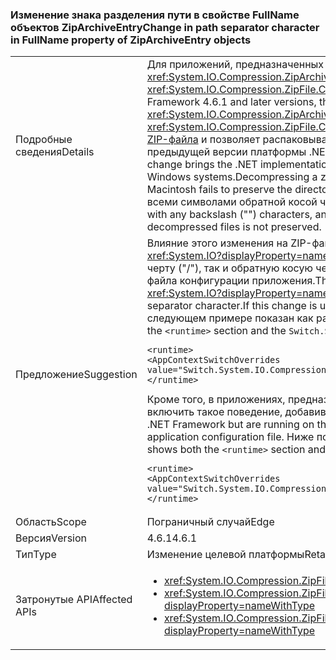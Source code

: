 ### <a name="change-in-path-separator-character-in-fullname-property-of-ziparchiveentry-objects"></a><span data-ttu-id="dd1c1-101">Изменение знака разделения пути в свойстве FullName объектов ZipArchiveEntry</span><span class="sxs-lookup"><span data-stu-id="dd1c1-101">Change in path separator character in FullName property of ZipArchiveEntry objects</span></span>

|   |   |
|---|---|
|<span data-ttu-id="dd1c1-102">Подробные сведения</span><span class="sxs-lookup"><span data-stu-id="dd1c1-102">Details</span></span>|<span data-ttu-id="dd1c1-103">Для приложений, предназначенных для .NET Framework 4.6.1 и более поздних версий, в качестве знака разделения пути в свойстве <xref:System.IO.Compression.ZipArchiveEntry.FullName> объектов <xref:System.IO.Compression.ZipArchiveEntry>, созданных перегрузками метода <xref:System.IO.Compression.ZipFile.CreateFromDirectory%2A>, вместо обратной косой черты (&quot;&quot;) используется символ косой черты (&quot;/&quot;).</span><span class="sxs-lookup"><span data-stu-id="dd1c1-103">For apps that target the .NET Framework 4.6.1 and later versions, the path separator character has changed from a backslash (&quot;&quot;) to a forward slash (&quot;/&quot;) in the <xref:System.IO.Compression.ZipArchiveEntry.FullName> property of <xref:System.IO.Compression.ZipArchiveEntry>  objects created by overloads of the <xref:System.IO.Compression.ZipFile.CreateFromDirectory%2A> method.</span></span> <span data-ttu-id="dd1c1-104">Изменение обеспечивает соответствие реализации .NET разделу 4.4.17.1 [спецификации формата ZIP-файла](https://pkware.cachefly.net/webdocs/casestudies/APPNOTE.TXT) и позволяет распаковывать ZIP-архивы в системах, отличных от Windows. При распаковке ZIP-файла, созданного приложением, предназначенным для предыдущей версии платформы .NET Framework, в операционных системах, отличных от Windows, таких как Macintosh, не удается сохранить структуру каталогов.</span><span class="sxs-lookup"><span data-stu-id="dd1c1-104">The change brings the .NET implementation into conformity with section 4.4.17.1 of the [.ZIP File Format Specification](https://pkware.cachefly.net/webdocs/casestudies/APPNOTE.TXT) and allows .ZIP archives to be decompressed on non-Windows systems.Decompressing a zip file created by an app that targets a previous version of the .NET Framework on non-Windows operating systems such as the Macintosh fails to preserve the directory structure.</span></span> <span data-ttu-id="dd1c1-105">Например, на компьютерах Macintosh создается набор файлов, имя которых объединяет путь к каталогу, вместе со всеми символами обратной косой черты (&quot;&quot;), и имя файла.</span><span class="sxs-lookup"><span data-stu-id="dd1c1-105">For example, on the Macintosh, it creates a set of files whose filename concatenates the directory path, along with any backslash (&quot;&quot;) characters, and the filename.</span></span> <span data-ttu-id="dd1c1-106">В результате структура каталогов распакованных файлов не сохраняется.</span><span class="sxs-lookup"><span data-stu-id="dd1c1-106">As a result, the directory structure of decompressed files is not preserved.</span></span>|
|<span data-ttu-id="dd1c1-107">Предложение</span><span class="sxs-lookup"><span data-stu-id="dd1c1-107">Suggestion</span></span>|<span data-ttu-id="dd1c1-108">Влияние этого изменения на ZIP-файлы, которые распаковываются в операционной системе Windows API-интерфейсами из пространства имен .NET Framework <xref:System.IO?displayProperty=nameWithType>, должно быть минимальным, поскольку эти API без проблем принимают в качестве знака разделения пути как косую черту (&quot;/&quot;), так и обратную косую черту (&quot;\&quot;). Если это изменение нежелательно, то его можно отключить, добавив параметр конфигурации в раздел [\<runtime>](~/docs/framework/configure-apps/file-schema/runtime/runtime-element.md) файла конфигурации приложения.</span><span class="sxs-lookup"><span data-stu-id="dd1c1-108">The impact of this change on .ZIP files that are decompressed on the Windows operating system by APIs in the .NET Framework <xref:System.IO?displayProperty=nameWithType> namespace should be minimal, since these APIs can seamlessly handle either a slash (&quot;/&quot;) or a backslash (&quot;\&quot;) as the path separator character.If this change is undesirable, you can opt out of it by adding a configuration setting to the [\<runtime>](~/docs/framework/configure-apps/file-schema/runtime/runtime-element.md) section of your application configuration file.</span></span> <span data-ttu-id="dd1c1-109">В следующем примере показан как раздел `<runtime>`, так и параметр отключения `Switch.System.IO.Compression.ZipFile.UseBackslash`:</span><span class="sxs-lookup"><span data-stu-id="dd1c1-109">The following example shows both the `<runtime>` section and the `Switch.System.IO.Compression.ZipFile.UseBackslash` opt-out switch:</span></span><pre><code class="language-xml">&lt;runtime&gt;&#13;&#10;&lt;AppContextSwitchOverrides value=&quot;Switch.System.IO.Compression.ZipFile.UseBackslash=true&quot; /&gt;&#13;&#10;&lt;/runtime&gt;&#13;&#10;</code></pre><span data-ttu-id="dd1c1-110">Кроме того, в приложениях, предназначенных для предыдущих версий .NET Framework, но выполняемых в .NET Framework 4.6.1 и более поздних версиях, можно включить такое поведение, добавив параметр конфигурации в раздел [\<runtime>](~/docs/framework/configure-apps/file-schema/runtime/runtime-element.md) файла конфигурации приложения.</span><span class="sxs-lookup"><span data-stu-id="dd1c1-110">In addition, apps that target previous versions of the .NET Framework but are running on the .NET Framework 4.6.1 and later versions can opt in to this behavior by adding a configuration setting to the [\<runtime>](~/docs/framework/configure-apps/file-schema/runtime/runtime-element.md) section of the application configuration file.</span></span> <span data-ttu-id="dd1c1-111">Ниже показаны как раздел `<runtime>`, так и параметр включения функции `Switch.System.IO.Compression.ZipFile.UseBackslash`.</span><span class="sxs-lookup"><span data-stu-id="dd1c1-111">The following shows both the `<runtime>` section and the `Switch.System.IO.Compression.ZipFile.UseBackslash` opt-in switch.</span></span><pre><code class="language-xml">&lt;runtime&gt;&#13;&#10;&lt;AppContextSwitchOverrides value=&quot;Switch.System.IO.Compression.ZipFile.UseBackslash=false&quot; /&gt;&#13;&#10;&lt;/runtime&gt;&#13;&#10;</code></pre>|
|<span data-ttu-id="dd1c1-112">Область</span><span class="sxs-lookup"><span data-stu-id="dd1c1-112">Scope</span></span>|<span data-ttu-id="dd1c1-113">Пограничный случай</span><span class="sxs-lookup"><span data-stu-id="dd1c1-113">Edge</span></span>|
|<span data-ttu-id="dd1c1-114">Версия</span><span class="sxs-lookup"><span data-stu-id="dd1c1-114">Version</span></span>|<span data-ttu-id="dd1c1-115">4.6.1</span><span class="sxs-lookup"><span data-stu-id="dd1c1-115">4.6.1</span></span>|
|<span data-ttu-id="dd1c1-116">Тип</span><span class="sxs-lookup"><span data-stu-id="dd1c1-116">Type</span></span>|<span data-ttu-id="dd1c1-117">Изменение целевой платформы</span><span class="sxs-lookup"><span data-stu-id="dd1c1-117">Retargeting</span></span>|
|<span data-ttu-id="dd1c1-118">Затронутые API</span><span class="sxs-lookup"><span data-stu-id="dd1c1-118">Affected APIs</span></span>|<ul><li><xref:System.IO.Compression.ZipFile.CreateFromDirectory(System.String,System.String)?displayProperty=nameWithType></li><li><xref:System.IO.Compression.ZipFile.CreateFromDirectory(System.String,System.String,System.IO.Compression.CompressionLevel,System.Boolean)?displayProperty=nameWithType></li><li><xref:System.IO.Compression.ZipFile.CreateFromDirectory(System.String,System.String,System.IO.Compression.CompressionLevel,System.Boolean,System.Text.Encoding)?displayProperty=nameWithType></li></ul>|


